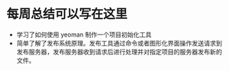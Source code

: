 # 每周总结可以写在这里

- 学习了如何使用 yeoman 制作一个项目初始化工具
- 简单了解了发布系统原理。发布工具通过命令或者图形化界面操作发送请求到发布服务器，发布服务器收到请求后进行处理并对指定项目的服务器发布新的文件。
